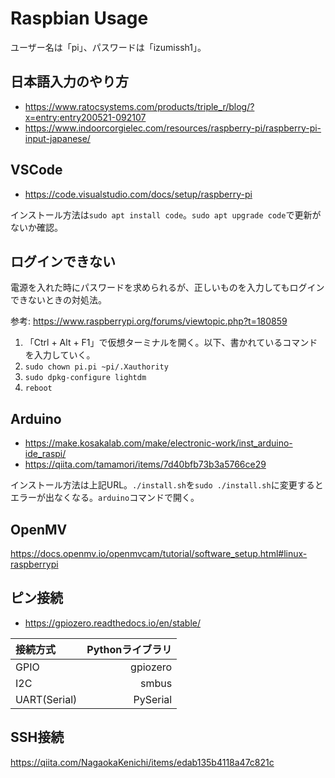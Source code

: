 # Raspbian Usage

ユーザー名は「pi」、パスワードは「izumissh1」。

## 日本語入力のやり方

- https://www.ratocsystems.com/products/triple_r/blog/?x=entry:entry200521-092107
- https://www.indoorcorgielec.com/resources/raspberry-pi/raspberry-pi-input-japanese/

## VSCode

- https://code.visualstudio.com/docs/setup/raspberry-pi

インストール方法は`sudo apt install code`。`sudo apt upgrade code`で更新がないか確認。

## ログインできない

電源を入れた時にパスワードを求められるが、正しいものを入力してもログインできないときの対処法。

参考: https://www.raspberrypi.org/forums/viewtopic.php?t=180859

1. 「Ctrl + Alt + F1」で仮想ターミナルを開く。以下、書かれているコマンドを入力していく。
2. `sudo chown pi.pi ~pi/.Xauthority`
3. `sudo dpkg-configure lightdm`
4. `reboot`

## Arduino

- https://make.kosakalab.com/make/electronic-work/inst_arduino-ide_raspi/
- https://qiita.com/tamamori/items/7d40bfb73b3a5766ce29

インストール方法は上記URL。`./install.sh`を`sudo ./install.sh`に変更するとエラーが出なくなる。`arduino`コマンドで開く。

## OpenMV

https://docs.openmv.io/openmvcam/tutorial/software_setup.html#linux-raspberrypi

## ピン接続

- https://gpiozero.readthedocs.io/en/stable/

接続方式|Pythonライブラリ
:-|-:
GPIO|gpiozero
I2C|smbus
UART(Serial)|PySerial

## SSH接続

https://qiita.com/NagaokaKenichi/items/edab135b4118a47c821c

